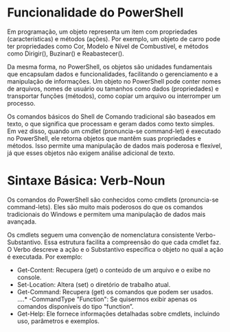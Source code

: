 # Funcionalidade do PowerShell
Em programação, um objeto representa um item com propriedades (características) e métodos (ações). Por exemplo, um objeto de carro pode ter propriedades como Cor, Modelo e Nível de Combustível, e métodos como Dirigir(), Buzinar() e Reabastecer().

Da mesma forma, no PowerShell, os objetos são unidades fundamentais que encapsulam dados e funcionalidades, facilitando o gerenciamento e a manipulação de informações. Um objeto no PowerShell pode conter nomes de arquivos, nomes de usuário ou tamanhos como dados (propriedades) e transportar funções (métodos), como copiar um arquivo ou interromper um processo.

Os comandos básicos do Shell de Comando tradicional são baseados em texto, o que significa que processam e geram dados como texto simples. Em vez disso, quando um cmdlet (pronuncia-se command-let) é executado no PowerShell, ele retorna objetos que mantêm suas propriedades e métodos. Isso permite uma manipulação de dados mais poderosa e flexível, já que esses objetos não exigem análise adicional de texto.

# Sintaxe Básica: Verb-Noun
Os comandos do PowerShell são conhecidos como cmdlets (pronuncia-se command-lets). Eles são muito mais poderosos do que os comandos tradicionais do Windows e permitem uma manipulação de dados mais avançada.

Os cmdlets seguem uma convenção de nomenclatura consistente Verbo-Substantivo. Essa estrutura facilita a compreensão do que cada cmdlet faz. O Verbo descreve a ação e o Substantivo especifica o objeto no qual a ação é executada. Por exemplo:

* Get-Content: Recupera (get) o conteúdo de um arquivo e o exibe no console.
* Set-Location: Altera (set) o diretório de trabalho atual.
* Get-Command: Recupera (get) os comandos que podem ser usados.
....* -CommandType "Function": Se quisermos exibir apenas os comandos disponíveis do tipo “function”.
* Get-Help: Ele fornece informações detalhadas sobre cmdlets, incluindo uso, parâmetros e exemplos.

